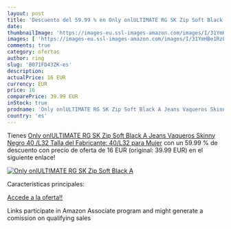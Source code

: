 ```yaml
---
layout: post
title: 'Descuento del 59.99 % en Only onlULTIMATE RG SK Zip Soft Black A '
date: 
thumbnailImage: 'https://images-eu.ssl-images-amazon.com/images/I/31YmHBe1RzL._SL200_.jpg'
images: [ 'https://images-eu.ssl-images-amazon.com/images/I/31YmHBe1RzL._SL200_.jpg' ]
comments: true
category: ofertas
author: ring
slug: 'B071FD43ZK-es'
description:
actualPrice: 16 EUR
currency: EUR
price: 16
comparePrice: 39.99 EUR
inStock: true
prodname: 'Only onlULTIMATE RG SK Zip Soft Black A Jeans Vaqueros Skinny  Negro  40 /L32  Talla del Fabricante: 40/L32  para Mujer'
country: 'es'
---
```


Tienes [Only onlULTIMATE RG SK Zip Soft Black A Jeans Vaqueros Skinny  Negro  40 /L32  Talla del Fabricante: 40/L32  para Mujer](https://www.amazon.es/dp/B071FD43ZK/?tag=tolees-21) con un 59.99 % de descuento con precio de oferta de 16 EUR (original: 39.99 EUR) en el siguiente enlace!

[![Only onlULTIMATE RG SK Zip Soft Black A ](https://images-eu.ssl-images-amazon.com/images/I/31YmHBe1RzL._SL200_.jpg)](https://www.amazon.es/dp/B071FD43ZK/?tag=tolees-21)

Características principales:


[Accede a la oferta!!](https://www.amazon.es/dp/B071FD43ZK/?tag=tolees-21)

Links participate in Amazon Associate program and might generate a comission on qualifying sales


